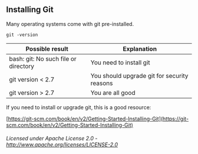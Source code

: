 ## Installing Git

Many operating systems come with git pre-installed.

    git -version

| Possible result | Explanation |
|-----------------|-------------|
| bash: git: No such file or directory | You need to install git |
| git version < 2.7 | You should upgrade git for security reasons |
| git version > 2.7 | You are all good |

If you need to install or upgrade git, this is a good resource:

[https://git-scm.com/book/en/v2/Getting-Started-Installing-Git](https://git-scm.com/book/en/v2/Getting-Started-Installing-Git)

###### Licensed under Apache License 2.0 - http://www.apache.org/licenses/LICENSE-2.0

